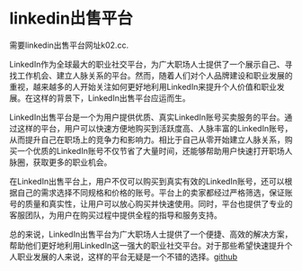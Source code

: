 # linkedin出售平台

需要linkedin出售平台网址k02.cc.

LinkedIn作为全球最大的职业社交平台，为广大职场人士提供了一个展示自己、寻找工作机会、建立人脉关系的平台。然而，随着人们对个人品牌建设和职业发展的重视，越来越多的人开始关注如何更好地利用LinkedIn来提升个人价值和职业发展。在这样的背景下，LinkedIn出售平台应运而生。

LinkedIn出售平台是一个为用户提供优质、真实LinkedIn账号买卖服务的平台。通过这样的平台，用户可以快速方便地购买到活跃度高、人脉丰富的LinkedIn账号，从而提升自己在职场上的竞争力和影响力。相比于自己从零开始建立人脉关系，购买一个优质的LinkedIn账号不仅节省了大量时间，还能够帮助用户快速打开职场人脉圈，获取更多的职业机会。

在LinkedIn出售平台上，用户不仅可以购买到真实有效的LinkedIn账号，还可以根据自己的需求选择不同规格和价格的账号。平台上的卖家都经过严格筛选，保证账号的质量和真实性，让用户可以放心购买并快速使用。同时，平台也提供了专业的客服团队，为用户在购买过程中提供全程的指导和服务支持。

总的来说，LinkedIn出售平台为广大职场人士提供了一个便捷、高效的解决方案，帮助他们更好地利用LinkedIn这一强大的职业社交平台。对于那些希望快速提升个人职业发展的人来说，这样的平台无疑是一个不错的选择。[github](https://github.com)